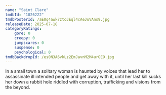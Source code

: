 ```yaml
---
name: "Saint Clare"
tmdbId: "1026222"
tmdbPosterId: /aE0q4awk7zto3Eql4cAeJuVAns9.jpg
releaseDate: 2025-07-18
categoryRatings:
    gore: 0
    creepy: 0
    jumpscares: 0
    suspense: 0
    psychological: 0
tmdbBackdropId: /es0N3A6vkLz2EmJavnM2M4urOEO.jpg
---
```

In a small town a solitary woman is haunted by voices that lead her to assassinate ill intended people and get away with it, until her last kill sucks her down a rabbit hole riddled with corruption, trafficking and visions from the beyond.
